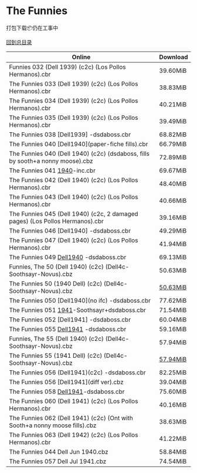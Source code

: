 # The Funnies

打包下载📦仍在工事中

[回到总目录](/Catalogs.md)







Online | Download
--- | ---
Funnies 032 (Dell 1939) (c2c) (Los Pollos Hermanos).cbr | 39.60MiB
The Funnies 033 (Dell 1939) (c2c) (Los Pollos Hermanos).cbr | 38.83MiB
The Funnies 034 (Dell 1939) (c2c) (Los Pollos Hermanos).cbr | 40.21MiB
The Funnies 035 (Dell 1939) (c2c) (Los Pollos Hermanos).cbr | 39.49MiB
The Funnies 038 [Dell1939] -dsdaboss.cbr | 68.82MiB
The Funnies 040 [Dell1940](paper-fiche fills).cbr | 66.79MiB
The Funnies 040 (Dell 1940) (c2c) (dsdaboss, fills by sooth+a nonny moose).cbz | 72.89MiB
The Funnies 041 [1940](62of68)-inc.cbr | 69.67MiB
The Funnies 042 (Dell 1940) (c2c) (Los Pollos Hermanos).cbr | 48.40MiB
The Funnies 043 (Dell 1940) (c2c) (Los Pollos Hermanos).cbr | 40.66MiB
The Funnies 045 (Dell 1940) (c2c, 2 damaged pages) (Los Pollos Hermanos).cbr | 39.16MiB
The Funnies 046 [Dell1940] -dsdaboss.cbr | 49.29MiB
The Funnies 047 (Dell 1940) (c2c) (Los Pollos Hermanos).cbr | 41.94MiB
The Funnies 049 [Dell1940](66of68) -dsdaboss.cbr | 69.13MiB
Funnies, The 50 (Dell 1940) (c2c) (Dell4c-Soothsayr-Novus).cbz | 50.63MiB
The Funnies 50 (1940 Dell) (c2c) (Dell4c-Soothsayr-Novus).cbz | [50.63MiB](https://pan.baidu.com/s/1dEKKPR7#list/path=%2FNovus%20-%20Week%20of%202016%20Q1%2FNovus%20-%20Week%20of%202016-03-02%2F%E3%82%AD%E3%82%BB%E3%82%AA%E3%82%AD%E3%82%AA%E3%82%AB%E3%82%AF%E3%82%BD%E3%82%AA%E3%82%BB%E3%82%AD%E3%82%A2%E3%82%B7%E3%82%B9%E3%82%B7%E3%82%B1%E3%82%B3%E3%82%B5%E3%82%BB%E3%82%AB%E3%82%AF%E3%82%B3%E3%82%AD%E3%82%B9%E3%82%A2%E3%82%B7%E3%82%AB%E3%82%BF%E3%82%AD%E3%82%B7%E3%82%B3%E3%82%AD&parentPath=%2FNovus%20-%20Week%20of%202016%20Q1)
The Funnies 050 [Dell1940](no ifc) -dsdaboss.cbr | 77.62MiB
The Funnies 051 [1941](c2c)-Soothsayr+dsdaboss.cbr | 71.54MiB
The Funnies 052 [Dell1941] -dsdaboss.cbr | 60.04MiB
The Funnies 055 [Dell1941](60of68pgs) -dsdaboss.cbr | 59.16MiB
Funnies, The 55 (Dell 1940) (c2c) (Dell4c-Soothsayr-Novus).cbz | 57.94MiB
The Funnies 55 (1941 Dell) (c2c) (Dell4c-Soothsayr-Novus).cbz | [57.94MiB](https://pan.baidu.com/s/1dEKKPR7#list/path=%2FNovus%20-%20Week%20of%202016%20Q1%2FNovus%20-%20Week%20of%202016-03-02%2F%E3%82%AB%E3%82%A6%E3%82%BB%E3%82%B5%E3%82%B5%E3%82%B1%E3%82%AD%E3%82%A2%E3%82%B7%E3%82%B3%E3%82%AB%E3%82%AD%E3%82%BF%E3%82%B9%E3%82%A2%E3%82%A4%E3%82%BB%E3%82%BF%E3%82%BF%E3%82%B3%E3%82%A8%E3%82%B1%E3%82%BF%E3%82%BF%E3%82%B3%E3%82%A6%E3%82%B1%E3%82%BB%E3%82%A2%E3%82%AD%E3%82%A8%E3%82%AF&parentPath=%2FNovus%20-%20Week%20of%202016%20Q1)
The Funnies 056 (Dell1941)(c2c) -dsdaboss.cbr | 82.25MiB
The Funnies 056 [Dell1941](diff ver).cbz | 39.04MiB
The Funnies 058 [Dell1941](c2c)-dsdaboss.cbr | 75.60MiB
The Funnies 060 (Dell 1941) (c2c) (Los Pollos Hermanos).cbr | 40.16MiB
The Funnies 062 (Dell 1941) (c2c) (Ont with Sooth+a nonny moose fills).cbz | 38.63MiB
The Funnies 063 (Dell 1942) (c2c) (Los Pollos Hermanos).cbr | 41.22MiB
The Funnies 044 Dell Jun 1940.cbz | 58.84MiB
The Funnies 057 Dell Jul 1941.cbz | 74.54MiB